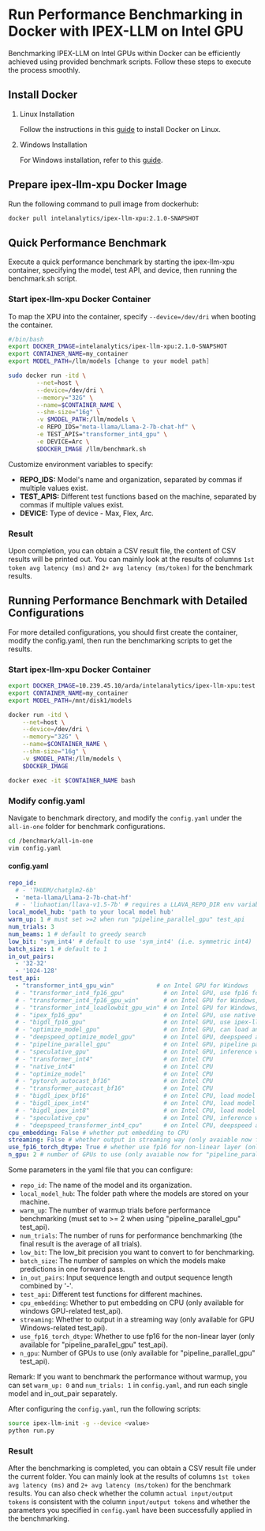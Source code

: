 # Run Performance Benchmarking in Docker with IPEX-LLM on Intel GPU

Benchmarking IPEX-LLM on Intel GPUs within Docker can be efficiently achieved using provided benchmark scripts. Follow these steps to execute the process smoothly.

## Install Docker

1. Linux Installation

    Follow the instructions in this [guide](https://www.docker.com/get-started/) to install Docker on Linux.

2. Windows Installation

    For Windows installation, refer to this [guide](https://ipex-llm.readthedocs.io/en/latest/doc/LLM/Quickstart/docker_windows_gpu.html#install-docker-on-windows).

## Prepare ipex-llm-xpu Docker Image

Run the following command to pull image from dockerhub:
```bash
docker pull intelanalytics/ipex-llm-xpu:2.1.0-SNAPSHOT
```

## Quick Performance Benchmark

Execute a quick performance benchmark by starting the ipex-llm-xpu container, specifying the model, test API, and device, then running the benchmark.sh script. 

### Start ipex-llm-xpu Docker Container
To map the XPU into the container, specify `--device=/dev/dri` when booting the container.
```bash
#/bin/bash
export DOCKER_IMAGE=intelanalytics/ipex-llm-xpu:2.1.0-SNAPSHOT
export CONTAINER_NAME=my_container
export MODEL_PATH=/llm/models [change to your model path]

sudo docker run -itd \
        --net=host \
        --device=/dev/dri \
        --memory="32G" \
        --name=$CONTAINER_NAME \
        --shm-size="16g" \
        -v $MODEL_PATH:/llm/models \
        -e REPO_IDS="meta-llama/Llama-2-7b-chat-hf" \
        -e TEST_APIS="transformer_int4_gpu" \
        -e DEVICE=Arc \
        $DOCKER_IMAGE /llm/benchmark.sh
```

Customize environment variables to specify:

- **REPO_IDS:** Model's name and organization, separated by commas if multiple values exist.
- **TEST_APIS:** Different test functions based on the machine, separated by commas if multiple values exist.
- **DEVICE:** Type of device - Max, Flex, Arc.

### Result

Upon completion, you can obtain a CSV result file, the content of CSV results will be printed out. You can mainly look at the results of columns `1st token avg latency (ms)` and `2+ avg latency (ms/token)` for the benchmark results.


## Running Performance Benchmark with Detailed Configurations

For more detailed configurations, you should first create the container, modify the config.yaml, then run the benchmarking scripts to get the results.

### Start ipex-llm-xpu Docker Container
```bash
export DOCKER_IMAGE=10.239.45.10/arda/intelanalytics/ipex-llm-xpu:test
export CONTAINER_NAME=my_container
export MODEL_PATH=/mnt/disk1/models

docker run -itd \
    --net=host \
    --device=/dev/dri \
    --memory="32G" \
    --name=$CONTAINER_NAME \
    --shm-size="16g" \
    -v $MODEL_PATH:/llm/models \
    $DOCKER_IMAGE

docker exec -it $CONTAINER_NAME bash
```

### Modify config.yaml

Navigate to benchmark directory, and modify the `config.yaml` under the `all-in-one` folder for benchmark configurations.
```bash
cd /benchmark/all-in-one
vim config.yaml
```

#### config.yaml

```yaml
repo_id:
  # - 'THUDM/chatglm2-6b'
  - 'meta-llama/Llama-2-7b-chat-hf'
  # - 'liuhaotian/llava-v1.5-7b' # requires a LLAVA_REPO_DIR env variables pointing to the llava dir; added only for gpu win related test_api now
local_model_hub: 'path to your local model hub'
warm_up: 1 # must set >=2 when run "pipeline_parallel_gpu" test_api
num_trials: 3
num_beams: 1 # default to greedy search
low_bit: 'sym_int4' # default to use 'sym_int4' (i.e. symmetric int4)
batch_size: 1 # default to 1
in_out_pairs:
  - '32-32'
  - '1024-128'
test_api:
  - "transformer_int4_gpu_win"            # on Intel GPU for Windows
  # - "transformer_int4_fp16_gpu"           # on Intel GPU, use fp16 for non-linear layer (dtype=fp16)
  # - "transformer_int4_fp16_gpu_win"       # on Intel GPU for Windows, use fp16 for non-linear layer (dtype=fp16)
  # - "transformer_int4_loadlowbit_gpu_win" # on Intel GPU for Windows, use load_low_bit API. Please make sure you have used the save.py to save the converted low bit model
  # - "ipex_fp16_gpu"                       # on Intel GPU, use native transformers' AutoModelForCausalLM, dtype=fp16
  # - "bigdl_fp16_gpu"                      # on Intel GPU, use ipex-llm transformers' AutoModelForCausalLM, dtype=fp16, qtype=fp16
  # - "optimize_model_gpu"                  # on Intel GPU, can load any pytorch models include transformer model
  # - "deepspeed_optimize_model_gpu"        # on Intel GPU, deepspeed autotp inference, weight
  # - "pipeline_parallel_gpu"               # on Intel GPU, pipeline parallel inference, layer
  # - "speculative_gpu"                     # on Intel GPU, inference with self-speculative decoding. CPU/MAX  需要显存大
  # - "transformer_int4"                    # on Intel CPU
  # - "native_int4"                         # on Intel CPU
  # - "optimize_model"                      # on Intel CPU
  # - "pytorch_autocast_bf16"               # on Intel CPU
  # - "transformer_autocast_bf16"           # on Intel CPU
  # - "bigdl_ipex_bf16"                     # on Intel CPU, load model in bf16, which convert the relevant layers in the model into BF16 format (same as transformer_int4(low_bit='bf16'))
  # - "bigdl_ipex_int4"                     # on Intel CPU, load model in int4, which convert the relevant layers in the model into INT4 format (same as transformer_int4(low_bit='sym_int4'))
  # - "bigdl_ipex_int8"                     # on Intel CPU, load model in int8, which convert the relevant layers in the model into INT8 format (same as transformer_int4(low_bit='sym_int8'))
  # - "speculative_cpu"                     # on Intel CPU, inference with self-speculative decoding.
  # - "deepspeed_transformer_int4_cpu"      # on Intel CPU, deepspeed autotp inference, weight
cpu_embedding: False # whether put embedding to CPU
streaming: False # whether output in streaming way (only avaiable now for gpu win related test_api)
use_fp16_torch_dtype: True # whether use fp16 for non-linear layer (only avaiable now for "pipeline_parallel_gpu" test_api)
n_gpu: 2 # number of GPUs to use (only avaiable now for "pipeline_parallel_gpu" test_api)
```

Some parameters in the yaml file that you can configure:


- `repo_id`: The name of the model and its organization.
- `local_model_hub`: The folder path where the models are stored on your machine.
- `warm_up`: The number of warmup trials before performance benchmarking (must set to >= 2 when using "pipeline_parallel_gpu" test_api).
- `num_trials`: The number of runs for performance benchmarking (the final result is the average of all trials).
- `low_bit`: The low_bit precision you want to convert to for benchmarking.
- `batch_size`: The number of samples on which the models make predictions in one forward pass.
- `in_out_pairs`: Input sequence length and output sequence length combined by '-'.
- `test_api`: Different test functions for different machines.
- `cpu_embedding`: Whether to put embedding on CPU (only available for windows GPU-related test_api).
- `streaming`: Whether to output in a streaming way (only available for GPU Windows-related test_api).
- `use_fp16_torch_dtype`: Whether to use fp16 for the non-linear layer (only available for "pipeline_parallel_gpu" test_api).
- `n_gpu`: Number of GPUs to use (only available for "pipeline_parallel_gpu" test_api).

Remark: If you want to benchmark the performance without warmup, you can set `warm_up: 0` and `num_trials: 1` in `config.yaml`, and run each single model and in_out_pair separately.


After configuring the `config.yaml`, run the following scripts:
```bash
source ipex-llm-init -g --device <value>
python run.py
```


### Result

After the benchmarking is completed, you can obtain a CSV result file under the current folder. You can mainly look at the results of columns `1st token avg latency (ms)` and `2+ avg latency (ms/token)` for the benchmark results. You can also check whether the column `actual input/output tokens` is consistent with the column `input/output tokens` and whether the parameters you specified in `config.yaml` have been successfully applied in the benchmarking.

